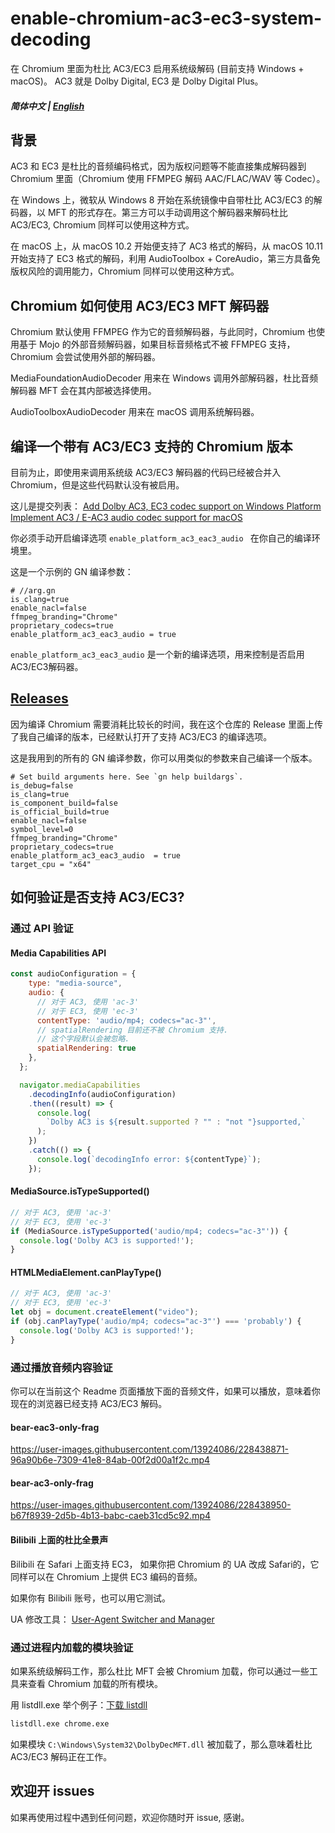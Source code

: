 # enable-chromium-ac3-ec3-system-decoding
在 Chromium 里面为杜比 AC3/EC3 启用系统级解码 (目前支持 Windows + macOS)。 AC3 就是 Dolby Digital, EC3 是 Dolby Digital Plus。 

##### 简体中文 | [English](./README.md)

## 背景
AC3 和 EC3 是杜比的音频编码格式，因为版权问题等不能直接集成解码器到 Chromium 里面（Chromium 使用 FFMPEG 解码 AAC/FLAC/WAV 等 Codec）。

在 Windows 上，微软从 Windows 8 开始在系统镜像中自带杜比 AC3/EC3 的解码器，以 MFT 的形式存在。第三方可以手动调用这个解码器来解码杜比 AC3/EC3, Chromium 同样可以使用这种方式。 

在 macOS 上，从 macOS 10.2 开始便支持了 AC3 格式的解码，从 macOS 10.11 开始支持了 EC3 格式的解码，利用 AudioToolbox + CoreAudio，第三方具备免版权风险的调用能力，Chromium 同样可以使用这种方式。

## Chromium 如何使用 AC3/EC3 MFT 解码器
Chromium 默认使用 FFMPEG 作为它的音频解码器，与此同时，Chromium 也使用基于 Mojo 的外部音频解码器，如果目标音频格式不被 FFMPEG 支持，Chromium 会尝试使用外部的解码器。

MediaFoundationAudioDecoder 用来在 Windows 调用外部解码器，杜比音频解码器 MFT 会在其内部被选择使用。

AudioToolboxAudioDecoder 用来在 macOS 调用系统解码器。

## 编译一个带有 AC3/EC3 支持的 Chromium 版本
目前为止，即使用来调用系统级 AC3/EC3 解码器的代码已经被合并入 Chromium，但是这些代码默认没有被启用。

这儿是提交列表：
[Add Dolby AC3, EC3 codec support on Windows Platform](https://crbug.com/1402182)
[Implement AC3 / E-AC3 audio codec support for macOS](https://crbug.com/1430808)

你必须手动开启编译选项 `enable_platform_ac3_eac3_audio ` 在你自己的编译环境里。

这是一个示例的 GN 编译参数：

    # //arg.gn
    is_clang=true
    enable_nacl=false
    ffmpeg_branding="Chrome"
    proprietary_codecs=true
    enable_platform_ac3_eac3_audio = true

`enable_platform_ac3_eac3_audio` 是一个新的编译选项，用来控制是否启用 AC3/EC3解码器。

## [Releases](https://github.com/cjw1115/enable-chromium-ac3-ec3-system-decoding/releases)
因为编译 Chromium 需要消耗比较长的时间，我在这个仓库的 Release 里面上传了我自己编译的版本，已经默认打开了支持 AC3/EC3 的编译选项。

这是我用到的所有的 GN 编译参数，你可以用类似的参数来自己编译一个版本。

    # Set build arguments here. See `gn help buildargs`.
    is_debug=false
    is_clang=true
    is_component_build=false
    is_official_build=true
    enable_nacl=false
    symbol_level=0
    ffmpeg_branding="Chrome"
    proprietary_codecs=true
    enable_platform_ac3_eac3_audio  = true
    target_cpu = "x64"

## 如何验证是否支持 AC3/EC3?

### 通过 API 验证
#### Media Capabilities API
```javascript
const audioConfiguration = {
    type: "media-source",
    audio: {
      // 对于 AC3, 使用 'ac-3'
      // 对于 EC3, 使用 'ec-3'
      contentType: 'audio/mp4; codecs="ac-3"',
      // spatialRendering 目前还不被 Chromium 支持.
      // 这个字段默认会被忽略.
      spatialRendering: true
    },
  };

  navigator.mediaCapabilities
    .decodingInfo(audioConfiguration)
    .then((result) => {
      console.log(
        `Dolby AC3 is ${result.supported ? "" : "not "}supported,`
      );
    })
    .catch(() => {
      console.log(`decodingInfo error: ${contentType}`);
    });
```

#### MediaSource.isTypeSupported()
```javascript
// 对于 AC3, 使用 'ac-3'
// 对于 EC3, 使用 'ec-3'
if (MediaSource.isTypeSupported('audio/mp4; codecs="ac-3"')) {
  console.log('Dolby AC3 is supported!');
}
```

#### HTMLMediaElement.canPlayType()
```javascript
// 对于 AC3, 使用 'ac-3'
// 对于 EC3, 使用 'ec-3'
let obj = document.createElement("video");
if (obj.canPlayType('audio/mp4; codecs="ac-3"') === 'probably') {
  console.log('Dolby AC3 is supported!');
}
```
### 通过播放音频内容验证
你可以在当前这个 Readme 页面播放下面的音频文件，如果可以播放，意味着你现在的浏览器已经支持 AC3/EC3 解码。
#### bear-eac3-only-frag
https://user-images.githubusercontent.com/13924086/228438871-96a90b6e-7309-41e8-84ab-00f2d00a1f2c.mp4
#### bear-ac3-only-frag
https://user-images.githubusercontent.com/13924086/228438950-b67f8939-2d5b-4b13-babc-caeb31cd5c92.mp4
#### Bilibili 上面的杜比全景声
Bilibili 在 Safari 上面支持 EC3， 如果你把 Chromium 的 UA 改成 Safari的，它同样可以在 Chromium 上提供 EC3 编码的音频。

如果你有 Bilibili 账号，也可以用它测试。  

UA 修改工具： [User-Agent Switcher and Manager](https://chrome.google.com/webstore/detail/user-agent-switcher-and-m/bhchdcejhohfmigjafbampogmaanbfkg)

### 通过进程内加载的模块验证
如果系统级解码工作，那么杜比 MFT 会被 Chromium 加载，你可以通过一些工具来查看 Chromium 加载的所有模块。

用 listdll.exe 举个例子：[下载 listdll](https://learn.microsoft.com/en-us/sysinternals/downloads/listdlls)

```bash
listdll.exe chrome.exe
```
如果模块 `C:\Windows\System32\DolbyDecMFT.dll` 被加载了，那么意味着杜比 AC3/EC3 解码正在工作。

## 欢迎开 issues
如果再使用过程中遇到任何问题，欢迎你随时开 issue, 感谢。